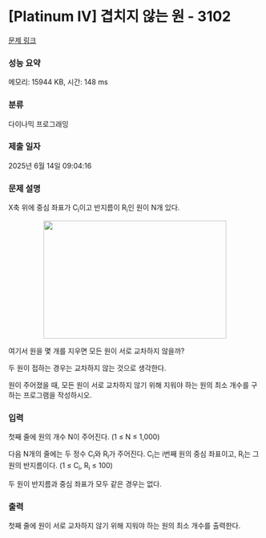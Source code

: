 # [Platinum IV] 겹치지 않는 원 - 3102 

[문제 링크](https://www.acmicpc.net/problem/3102) 

### 성능 요약

메모리: 15944 KB, 시간: 148 ms

### 분류

다이나믹 프로그래밍

### 제출 일자

2025년 6월 14일 09:04:16

### 문제 설명

<p>X축 위에 중심 좌표가 C<sub>i</sub>이고 반지름이 R<sub>i</sub>인 원이 N개 있다.</p>

<p style="text-align: center;"><img alt="" src="https://upload.acmicpc.net/88bc7f25-27a5-48be-b181-c44b26ee248b/-/preview/" style="width: 365px; height: 235px;"></p>

<p>여기서 원을 몇 개를 지우면 모든 원이 서로 교차하지 않을까?</p>

<p>두 원이 접하는 경우는 교차하지 않는 것으로 생각한다.</p>

<p>원이 주어졌을 때, 모든 원이 서로 교차하지 않기 위해 지워야 하는 원의 최소 개수를 구하는 프로그램을 작성하시오.</p>

### 입력 

 <p>첫째 줄에 원의 개수 N이 주어진다. (1 ≤ N ≤ 1,000)</p>

<p>다음 N개의 줄에는 두 정수 C<sub>i</sub>와 R<sub>i</sub>가 주어진다. C<sub>i</sub>는 i번째 원의 중심 좌표이고, R<sub>i</sub>는 그 원의 반지름이다. (1 ≤ C<sub>i</sub>, R<sub>i</sub> ≤ 100) </p>

<p>두 원이 반지름과 중심 좌표가 모두 같은 경우는 없다.</p>

### 출력 

 <p>첫째 줄에 원이 서로 교차하지 않기 위해 지워야 하는 원의 최소 개수를 출력한다.</p>

